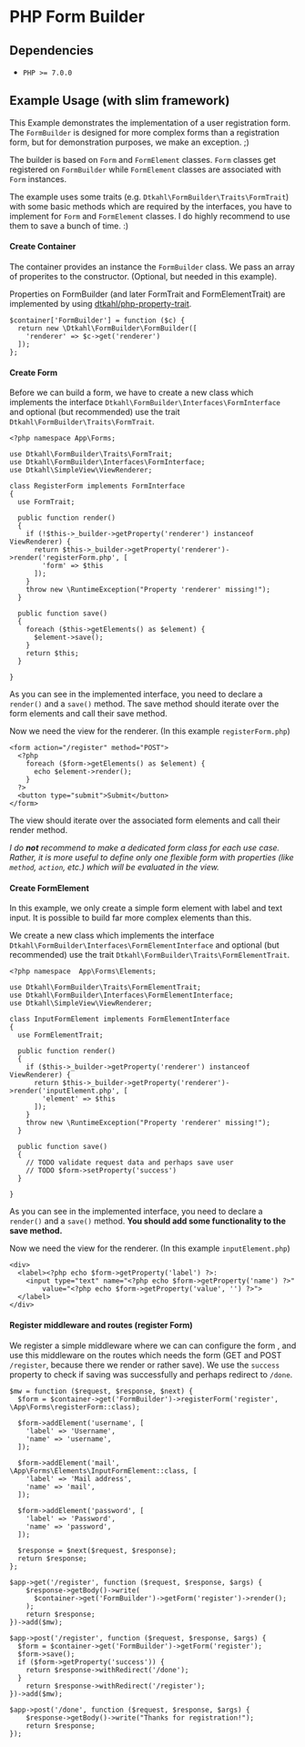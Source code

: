 # PHP Form Builder

## Dependencies

* `PHP >= 7.0.0`

## Example Usage (with slim framework)

This Example demonstrates the implementation of a user registration form. The `FormBuilder` is designed for more complex forms than a registration form, but for demonstration purposes, we make an exception. ;)

The builder is based on `Form` and `FormElement` classes. `Form` classes get registered on `FormBuilder` while `FormElement` classes are associated with `Form` instances.

The example uses some traits (e.g. `Dtkahl\FormBuilder\Traits\FormTrait`) with some basic methods which are required by the interfaces, you have to implement for `Form` and `FormElement` classes. I do highly recommend to use them to save a bunch of time. :)


#### Create Container

The container provides an instance the `FormBuilder` class. We pass an array of properites to the constructor. (Optional, but needed in this example).

Properties on FormBuilder (and later FormTrait and FormElementTrait) are implemented by using [dtkahl/php-property-trait](https://github.com/dtkahl/php-property-trait).

    $container['FormBuilder'] = function ($c) {
      return new \Dtkahl\FormBuilder\FormBuilder([
        'renderer' => $c->get('renderer')
      ]);
    };


#### Create Form

Before we can build a form, we have to create a new class which implements the interface `Dtkahl\FormBuilder\Interfaces\FormInterface` and optional (but recommended) use the trait `Dtkahl\FormBuilder\Traits\FormTrait`.

    <?php namespace App\Forms;
    
    use Dtkahl\FormBuilder\Traits\FormTrait;
    use Dtkahl\FormBuilder\Interfaces\FormInterface;
    use Dtkahl\SimpleView\ViewRenderer;
    
    class RegisterForm implements FormInterface
    {
      use FormTrait;
    
      public function render()
      {
        if (!$this->_builder->getProperty('renderer') instanceof ViewRenderer) {
          return $this->_builder->getProperty('renderer')->render('registerForm.php', [
            'form' => $this
          ]);
        }
        throw new \RuntimeException("Property 'renderer' missing!");
      }
      
      public function save()
      {
        foreach ($this->getElements() as $element) {
          $element->save();
        }
        return $this;
      }
    
    }

As you can see in the implemented interface, you need to declare a `render()` and a `save()` method. The save method should iterate over the form elements and call their save method.

Now we need the view for the renderer. (In this example `registerForm.php`)

    <form action="/register" method="POST">
      <?php
        foreach ($form->getElements() as $element) {
          echo $element->render();
        }
      ?>
      <button type="submit">Submit</button>
    </form>

The view should iterate over the associated form elements and call their render method.

*I do __not__ recommend to make a dedicated form class for each use case. Rather, it is more useful to define only one flexible form with properties (like `method`, `action`, etc.)  which will be evaluated in the view.* 

#### Create FormElement

In this example, we only create a simple form element with label and text input. It is possible to build far more complex elements than this.

We create a new class which implements the interface `Dtkahl\FormBuilder\Interfaces\FormElementInterface` and optional (but recommended) use the trait `Dtkahl\FormBuilder\Traits\FormElementTrait`.

    <?php namespace  App\Forms\Elements;
    
    use Dtkahl\FormBuilder\Traits\FormElementTrait;
    use Dtkahl\FormBuilder\Interfaces\FormElementInterface;
    use Dtkahl\SimpleView\ViewRenderer;
    
    class InputFormElement implements FormElementInterface
    {
      use FormElementTrait;
    
      public function render()
      {
        if ($this->_builder->getProperty('renderer') instanceof ViewRenderer) {
          return $this->_builder->getProperty('renderer')->render('inputElement.php', [
            'element' => $this
          ]);
        }
        throw new \RuntimeException("Property 'renderer' missing!");
      }
    
      public function save()
      {
        // TODO validate request data and perhaps save user
        // TODO $form->setProperty('success')
      }
    
    }

As you can see in the implemented interface, you need to declare a `render()` and a `save()` method. **You should add some functionality to the save method.**

Now we need the view for the renderer. (In this example `inputElement.php`)

    <div>
      <label><?php echo $form->getProperty('label') ?>:
        <input type="text" name="<?php echo $form->getProperty('name') ?>" 
            value="<?php echo $form->getProperty('value', '') ?>">
      </label>
    </div>

#### Register middleware and routes (register Form)

We register a simple middleware where we can can configure the form , and use this middleware on the routes which needs the form (GET and POST `/register`, because there we render or rather save). We use the `success` property to check if saving was successfully and perhaps redirect to `/done`. 

    $mw = function ($request, $response, $next) {
      $form = $container->get('FormBuilder')->registerForm('register', \App\Forms\registerForm::class);
      
      $form->addElement('username', [
        'label' => 'Username',
        'name' => 'username',
      ]);
      
      $form->addElement('mail', \App\Forms\Elements\InputFormElement::class, [
        'label' => 'Mail address',
        'name' => 'mail',
      ]);
      
      $form->addElement('password', [
        'label' => 'Password',
        'name' => 'password',
      ]);
      
      $response = $next($request, $response);
      return $response;
    };
    
    $app->get('/register', function ($request, $response, $args) {
    	$response->getBody()->write(
    	  $container->get('FormBuilder')->getForm('register')->render();
    	);
    	return $response;
    })->add($mw);
    
    $app->post('/register', function ($request, $response, $args) {
      $form = $container->get('FormBuilder')->getForm('register');
      $form->save();
      if ($form->getProperty('success')) {
        return $response->withRedirect('/done');
      }
    	return $response->withRedirect('/register');
    })->add($mw);
    
    $app->post('/done', function ($request, $response, $args) {
    	$response->getBody()->write("Thanks for registration!");
    	return $response;
    });

